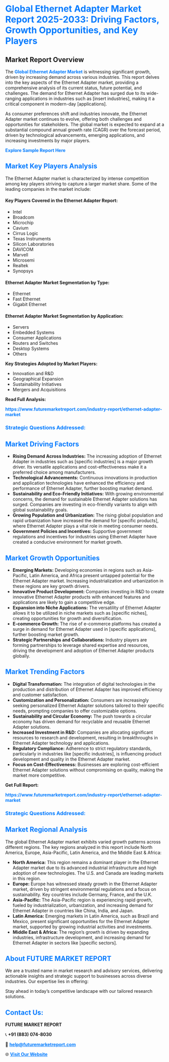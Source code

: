 <h1 style="color: #007BFF;">Global Ethernet Adapter Market Report 2025-2033: Driving Factors, Growth Opportunities, and Key Players</h1>

<section id="overview">
<h2>Market Report Overview</h2>
<p>The <a href="https://www.futuremarketreport.com/industry-report/ethernet-adapter-market" style="color: #007BFF; text-decoration: none;"><strong>Global Ethernet Adapter Market</strong></a> is witnessing significant growth, driven by increasing demand across various industries. This report delves into the key aspects of the Ethernet Adapter market, providing a comprehensive analysis of its current status, future potential, and challenges. The demand for Ethernet Adapter has surged due to its wide-ranging applications in industries such as [insert industries], making it a critical component in modern-day [applications].</p>
<p>As consumer preferences shift and industries innovate, the Ethernet Adapter market continues to evolve, offering both challenges and opportunities for stakeholders. The global market is expected to expand at a substantial compound annual growth rate (CAGR) over the forecast period, driven by technological advancements, emerging applications, and increasing investments by major players.</p>
</section>

<section id="overview">
<p><a href="https://www.futuremarketreport.com/request-sample/reportId=88356" style="color: #007BFF; text-decoration: none;"><strong>Explore Sample Report Here</strong></a></p>
</section>

<section id="key-players">
<h2 style="color: #007BFF;">Market Key Players Analysis</h2>
<p>The Ethernet Adapter market is characterized by intense competition among key players striving to capture a larger market share. Some of the leading companies in the market include:</p>
<h4>Key Players Covered in the Ethernet Adapter Report:</h4>
<ul><li>Intel</li><li>Broadcom</li><li>Microchip</li><li>Cavium</li><li>Cirrus Logic</li><li>Texas Instruments</li><li>Silicon Laboratories</li><li>DAVICOM</li><li>Marvell</li><li>Microsemi</li><li>Realtek</li><li>Synopsys</li></ul>
<h4>Ethernet Adapter Market Segmentation by Type:</h4>
<ul><li>Ethernet</li><li>Fast Ethernet</li><li>Gigabit Ethernet</li></ul>

<h4>Ethernet Adapter Market Segmentation by Application:</h4>
<ul><li>Servers</li><li>Embedded Systems</li><li>Consumer Applications</li><li>Routers and Switches</li><li>Desktop Systems</li><li>Others</li></ul>
<p><strong>Key Strategies Adopted by Market Players:</strong></p>
<ul>
<li>Innovation and R&D</li>
<li>Geographical Expansion</li>
<li>Sustainability Initiatives</li>
<li>Mergers and Acquisitions</li>
</ul>
</section>

<section>
<p><strong>Read Full Analysis: </strong></p><a href="https://www.futuremarketreport.com/industry-report/ethernet-adapter-market" style="color: #007BFF; text-decoration: none;"><strong>https://www.futuremarketreport.com/industry-report/ethernet-adapter-market</strong></a>
<h3 style="color: #007BFF;">Strategic Questions Addressed:</h3>
</section>

<section id="driving-factors">
<h2 style="color: #007BFF;">Market Driving Factors</h2>
<ul>
<li><strong>Rising Demand Across Industries:</strong> The increasing adoption of Ethernet Adapter in industries such as [specific industries] is a major growth driver. Its versatile applications and cost-effectiveness make it a preferred choice among manufacturers.</li>
<li><strong>Technological Advancements:</strong> Continuous innovations in production and application technologies have enhanced the efficiency and performance of Ethernet Adapter, further boosting market demand.</li>
<li><strong>Sustainability and Eco-Friendly Initiatives:</strong> With growing environmental concerns, the demand for sustainable Ethernet Adapter solutions has surged. Companies are investing in eco-friendly variants to align with global sustainability goals.</li>
<li><strong>Growing Population and Urbanization:</strong> The rising global population and rapid urbanization have increased the demand for [specific products], where Ethernet Adapter plays a vital role in meeting consumer needs.</li>
<li><strong>Government Policies and Incentives:</strong> Supportive government regulations and incentives for industries using Ethernet Adapter have created a conducive environment for market growth.</li>
</ul>
</section>

<section id="growth-opportunities">
<h2 style="color: #007BFF;">Market Growth Opportunities</h2>
<ul>
<li><strong>Emerging Markets:</strong> Developing economies in regions such as Asia-Pacific, Latin America, and Africa present untapped potential for the Ethernet Adapter market. Increasing industrialization and urbanization in these regions are key growth drivers.</li>
<li><strong>Innovative Product Development:</strong> Companies investing in R&D to create innovative Ethernet Adapter products with enhanced features and applications are likely to gain a competitive edge.</li>
<li><strong>Expansion into Niche Applications:</strong> The versatility of Ethernet Adapter allows it to be utilized in niche markets such as [specific niches], creating opportunities for growth and diversification.</li>
<li><strong>E-commerce Growth:</strong> The rise of e-commerce platforms has created a surge in demand for Ethernet Adapter used in [specific applications], further boosting market growth.</li>
<li><strong>Strategic Partnerships and Collaborations:</strong> Industry players are forming partnerships to leverage shared expertise and resources, driving the development and adoption of Ethernet Adapter products globally.</li>
</ul>
</section>

<section id="trending-factors">
<h2 style="color: #007BFF;">Market Trending Factors</h2>
<ul>
<li><strong>Digital Transformation:</strong> The integration of digital technologies in the production and distribution of Ethernet Adapter has improved efficiency and customer satisfaction.</li>
<li><strong>Customization and Personalization:</strong> Consumers are increasingly seeking personalized Ethernet Adapter solutions tailored to their specific needs, prompting companies to offer customizable options.</li>
<li><strong>Sustainability and Circular Economy:</strong> The push towards a circular economy has driven demand for recyclable and reusable Ethernet Adapter solutions.</li>
<li><strong>Increased Investment in R&D:</strong> Companies are allocating significant resources to research and development, resulting in breakthroughs in Ethernet Adapter technology and applications.</li>
<li><strong>Regulatory Compliance:</strong> Adherence to strict regulatory standards, particularly in industries like [specific industries], is influencing product development and quality in the Ethernet Adapter market.</li>
<li><strong>Focus on Cost-Effectiveness:</strong> Businesses are exploring cost-efficient Ethernet Adapter solutions without compromising on quality, making the market more competitive.</li>
</ul>
</section>

<section>
<p><strong>Get Full Report: </strong></p><a href="https://www.futuremarketreport.com/industry-report/ethernet-adapter-market" style="color: #007BFF; text-decoration: none;"><strong>https://www.futuremarketreport.com/industry-report/ethernet-adapter-market</strong></a>
<h3 style="color: #007BFF;">Strategic Questions Addressed:</h3>
</section>


<section id="regional-analysis">
<h2 style="color: #007BFF;">Market Regional Analysis</h2>
<p>The global Ethernet Adapter market exhibits varied growth patterns across different regions. The key regions analyzed in this report include North America, Europe, Asia-Pacific, Latin America, and the Middle East & Africa:</p>
<ul>
<li><strong>North America:</strong> This region remains a dominant player in the Ethernet Adapter market due to its advanced industrial infrastructure and high adoption of new technologies. The U.S. and Canada are leading markets in this region.</li>
<li><strong>Europe:</strong> Europe has witnessed steady growth in the Ethernet Adapter market, driven by stringent environmental regulations and a focus on sustainability. Key countries include Germany, France, and the U.K.</li>
<li><strong>Asia-Pacific:</strong> The Asia-Pacific region is experiencing rapid growth, fueled by industrialization, urbanization, and increasing demand for Ethernet Adapter in countries like China, India, and Japan.</li>
<li><strong>Latin America:</strong> Emerging markets in Latin America, such as Brazil and Mexico, present significant opportunities for the Ethernet Adapter market, supported by growing industrial activities and investments.</li>
<li><strong>Middle East & Africa:</strong> The region’s growth is driven by expanding industries, infrastructure development, and increasing demand for Ethernet Adapter in sectors like [specific sectors].</li>
</ul>
</section>

<footer>
<h2 style="color: #007BFF;">About FUTURE MARKET REPORT</h2>
<p>We are a trusted name in market research and advisory services, delivering actionable insights and strategic support to businesses across diverse industries. Our expertise lies in offering:</p>

<p>Stay ahead in today’s competitive landscape with our tailored research solutions.</p>

<h2 style="color: #007BFF;">Contact Us:</h2>
<p><strong>FUTURE MARKET REPORT</strong></p>
<p>📞 <strong>+91 (883) 074-8030</strong></p>
<p>📧 <strong><a href="mailto:help@futuremarketreport.com" style="color: #007BFF;">help@futuremarketreport.com</a></strong></p>
<p>🌐 <strong><a href="https://www.futuremarketreport.com/" style="color: #007BFF;">Visit Our Website</a></strong></p>
</footer>